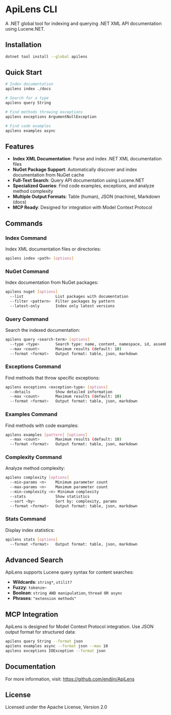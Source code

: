 # ApiLens CLI

A .NET global tool for indexing and querying .NET XML API documentation using Lucene.NET.

## Installation

```bash
dotnet tool install --global apilens
```

## Quick Start

```bash
# Index documentation
apilens index ./docs

# Search for a type
apilens query String

# Find methods throwing exceptions
apilens exceptions ArgumentNullException

# Find code examples
apilens examples async
```

## Features

- **Index XML Documentation**: Parse and index .NET XML documentation files
- **NuGet Package Support**: Automatically discover and index documentation from NuGet cache
- **Full-Text Search**: Query API documentation using Lucene.NET
- **Specialized Queries**: Find code examples, exceptions, and analyze method complexity
- **Multiple Output Formats**: Table (human), JSON (machine), Markdown (docs)
- **MCP Ready**: Designed for integration with Model Context Protocol

## Commands

### Index Command
Index XML documentation files or directories:
```bash
apilens index <path> [options]
```

### NuGet Command
Index documentation from NuGet packages:
```bash
apilens nuget [options]
  --list              List packages with documentation
  --filter <pattern>  Filter packages by pattern
  --latest-only       Index only latest versions
```

### Query Command
Search the indexed documentation:
```bash
apilens query <search-term> [options]
  --type <type>       Search type: name, content, namespace, id, assembly
  --max <count>       Maximum results (default: 10)
  --format <format>   Output format: table, json, markdown
```

### Exceptions Command
Find methods that throw specific exceptions:
```bash
apilens exceptions <exception-type> [options]
  --details           Show detailed information
  --max <count>       Maximum results (default: 10)
  --format <format>   Output format: table, json, markdown
```

### Examples Command
Find methods with code examples:
```bash
apilens examples [pattern] [options]
  --max <count>       Maximum results (default: 10)
  --format <format>   Output format: table, json, markdown
```

### Complexity Command
Analyze method complexity:
```bash
apilens complexity [options]
  --min-params <n>    Minimum parameter count
  --max-params <n>    Maximum parameter count
  --min-complexity <n> Minimum complexity
  --stats             Show statistics
  --sort <by>         Sort by: complexity, params
  --format <format>   Output format: table, json, markdown
```

### Stats Command
Display index statistics:
```bash
apilens stats [options]
  --format <format>   Output format: table, json, markdown
```

## Advanced Search

ApiLens supports Lucene query syntax for content searches:

- **Wildcards**: `string*`, `utilit?`
- **Fuzzy**: `tokenze~`
- **Boolean**: `string AND manipulation`, `thread OR async`
- **Phrases**: `"extension methods"`

## MCP Integration

ApiLens is designed for Model Context Protocol integration. Use JSON output format for structured data:

```bash
apilens query String --format json
apilens examples async --format json --max 10
apilens exceptions IOException --format json
```

## Documentation

For more information, visit: https://github.com/endjin/ApiLens

## License

Licensed under the Apache License, Version 2.0